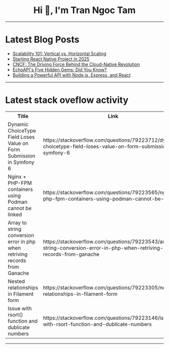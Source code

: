 <h1 align="center">Hi 👋, I'm Tran Ngoc Tam</h1>

---

# Latest Blog Posts 
<!-- BLOG-POST-LIST:START -->
- [Scalability 101: Vertical vs. Horizontal Scaling](https://dev.to/isaactony/scalability-101-vertical-vs-horizontal-scaling-1c84)
- [Starting React Native Project in 2025](https://dev.to/vladimirvovk/starting-react-native-project-in-2025-4n25)
- [CNCF: The Driving Force Behind the Cloud-Native Revolution](https://dev.to/hkann/cncf-the-driving-force-behind-the-cloud-native-revolution-2gen)
- [EchoAPI&#39;s Five Hidden Gems: Did You Know?](https://dev.to/philip_zhang_854092d88473/echoapis-five-hidden-gems-did-you-know-mpg)
- [Building a Powerful API with Node.js, Express, and React](https://dev.to/philip_zhang_854092d88473/building-a-powerful-api-with-nodejs-express-and-react-3e79)
<!-- BLOG-POST-LIST:END -->

---

# Latest stack oveflow activity
<table>
  <tr><th>Title</th><th>Link</th></tr>
  <!-- STACKOVERFLOW:START --><tr><td>Dynamic ChoiceType Field Loses Value on Form Submission in Symfony 6</td><td>https://stackoverflow.com/questions/79223712/dynamic-choicetype-field-loses-value-on-form-submission-in-symfony-6</td></tr><tr><td>Nginx + PHP-FPM containers using Podman cannot be linked</td><td>https://stackoverflow.com/questions/79223565/nginx-php-fpm-containers-using-podman-cannot-be-linked</td></tr><tr><td>Array to string conversion error in php when retriving records from Ganache</td><td>https://stackoverflow.com/questions/79223543/array-to-string-conversion-error-in-php-when-retriving-records-from-ganache</td></tr><tr><td>Nested relationships in Filament form</td><td>https://stackoverflow.com/questions/79223305/nested-relationships-in-filament-form</td></tr><tr><td>Issue with rsort&lpar;&rpar; function and dublicate numbers</td><td>https://stackoverflow.com/questions/79223146/issue-with-rsort-function-and-dublicate-numbers</td></tr><!-- STACKOVERFLOW:END -->
</table>

---


